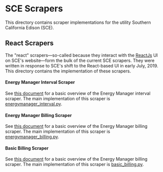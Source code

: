 # SCE Scrapers

This directory contains scraper implementations for the utility Southern California Edison (SCE).

## React Scrapers
The "react" scrapers—so-called because they interact with the [ReactJs](https://reactjs.org/)
UI on SCE's website—form the bulk of the current SCE scrapers. They were written
in response to SCE's shift to the React-based UI in early July, 2019. This directory contains the implementation of these scrapers.

#### Energy Manager Interval Scraper
See [this document](https://docs.google.com/document/d/19rMdfb_hazGkLL4h7-kfn0lBG_qutaEHRVceDZ2kLec/edit?usp=sharing)
for a basic overview of the Energy Manager interval scraper. The main implementation
of this scraper is [energymanager_interval.py](energymanager_interval.py).

#### Energy Manager Billing Scraper
See [this document](https://docs.google.com/document/d/1NTYRP_wL6HX93sdtOHN8SL0zKegY5sjlOGEqUu97loA/edit?usp=sharing)
for a basic overview of the Energy Manager billing scraper. The main implementation
of this scraper is [energymanager_billing.py](energymanager_billing.py).

#### Basic Billing Scraper
See [this document](https://docs.google.com/document/d/1dWzLfOvykmRw7Xf5LyWesk67e1p5XIFN3_OUCLbaxkU/edit?usp=sharing)
for a basic overview of the Energy Manager billing scraper. The main implementation
of this scraper is [basic_billing.py](basic_billing.py).

